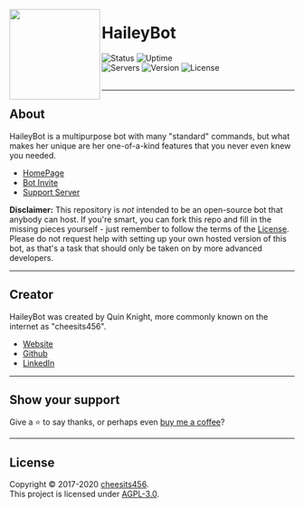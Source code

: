 <img src="https://www.haileybot.com/images/haileybot.png" align="left" height="160px"><h1>HaileyBot</h1>
  
![Status][status] ![Uptime][uptime]  
![Servers][servers] ![Version][version] ![License][license]  
<br><hr>

## About

HaileyBot is a multipurpose bot with many &#34;standard&#34; commands, but what makes her unique are her one-of-a-kind features that you never even knew you needed.

- [HomePage](https://www.haileybot.com)
- [Bot Invite](https://invite.haileybot.com)
- [Support Server](https://discord.gg/7QH4YeD)

**Disclaimer:** This repository is _not_ intended to be an open-source bot that anybody can host. If you're smart, you can fork this repo and fill in the missing pieces yourself - just remember to follow the terms of the [License](https://github.com/HaileyBot/haileybot/blob/master/LICENSE). Please do not request help with setting up your own hosted version of this bot, as that's a task that should only be taken on by more advanced developers.

---

## Creator

HaileyBot was created by Quin Knight, more commonly known on the internet as "cheesits456".

* [Website](https://cheesits456.dev)
* [Github](https://github.com/cheesits456)
* [LinkedIn](https://linkedin.com/in/cheesits456)

---

## Show your support

Give a ⭐️ to say thanks, or perhaps even [buy me a coffee](https://donate.haileybot.com)? 

---

## License

Copyright © 2017-2020 [cheesits456](https://github.com/cheesits456).  
This project is licensed under [AGPL-3.0](https://github.com/cheesits456/haileybot/blob/master/LICENSE).


[status]: https://img.shields.io/badge/dynamic/json?color=brightgreen&label=status&query=status&url=https%3A%2F%2Fdiscord.bots.gg%2Fapi%2Fv1%2Fbots%2F423637161632464906&style=flat-square
[uptime]: https://img.shields.io/uptimerobot/ratio/m784065506-f9e54410b7e5bb102ad08c84?style=flat-square&color=0a0
[servers]: https://img.shields.io/badge/dynamic/json?label=servers&query=guildCount&url=https%3A%2F%2Fdiscord.bots.gg%2Fapi%2Fv1%2Fbots%2F423637161632464906&style=flat-square&color=2c75ff
[version]: https://img.shields.io/github/package-json/v/HaileyBot/haileybot?color=5F4DEF&style=flat-square
[license]: https://img.shields.io/github/license/HaileyBot/haileybot?style=flat-square&color=blueviolet

